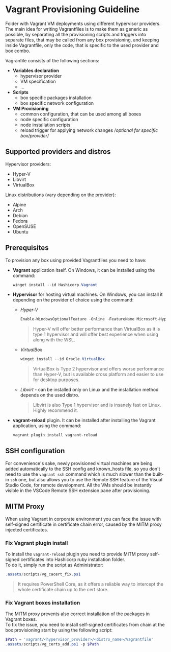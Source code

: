 # Vagrant Provisioning Guideline

Folder with Vagrant VM deployments using different hypervisor providers.
The main idea for writing Vagrantfiles is to make them as generic as possible, by separating all the provisioning scripts and triggers into separate files, that may be called from any box provisioning, and keeping inside Vagrantfile, only the code, that is specific to the used provider and box combo.

Vagranfile consists of the following sections:

- **Variables declaration**
  - hypervisor provider
  - VM specification
  - ...
- **Scripts**
  - box specific packages installation
  - box specific network configuration
- **VM Provisioning**
  - common configuration, that can be used among all boxes
  - node specific configuration
  - node installation scripts
  - reload trigger for applying network changes /*optional for specific box/provider*/

## Supported providers and distros

Hypervisor providers:

- Hyper-V
- Libvirt
- VirtualBox

Linux distributions (vary depending on the provider):

- Alpine
- Arch
- Debian
- Fedora
- OpenSUSE
- Ubuntu

## Prerequisites

To provision any box using provided Vagrantfiles you need to have:

- **Vagrant** application itself. On Windows, it can be installed using the command:  
  
  ``` powershell
  winget install --id Hashicorp.Vagrant
  ```

- **Hypervisor** for hosting virtual machines. On Windows, you can install it depending on the provider of choice using the command:
  - *Hyper-V*

    ``` powershell
    Enable-WindowsOptionalFeature -Online -FeatureName Microsoft-Hyper-V -All
    ```

    > Hyper-V will offer better performance than VirtualBox as it is type 1 hypervisor and will offer best experience when using along with  the WSL.

  - *VirtualBox*

    ``` powershell
    winget install --id Oracle.VirtualBox
    ```

    > VirtualBox is Type 2 hypervisor and offers worse performance than Hyper-V, but is available cross platform and easier to use for desktop purposes.

  - *Libvirt* - can be installed only on Linux and the installation method depends on the used distro.
    > Libvirt is also Type 1 hypervisor and is insanely fast on Linux. Highly recommend it.

- **vagrant-reload** plugin. It can be installed after installing the Vagrant application, using the command:  

  ``` sh
  vagrant plugin install vagrant-reload
  ```

## SSH configuration

For convenience's sake, newly provisioned virtual machines are being added automatically to the SSH config and known_hosts file, so you don't need to use the `vagrant ssh` command which is much slower than the built-in `ssh` one, but also allows you to use the Remote SSH feature of the Visual Studio Code, for remote development. All the VMs should be instantly visible in the VSCode Remote SSH extension pane after provisioning.

## MITM Proxy

When using Vagrant in corporate environment you can face the issue with self-signed certificate in certificate chain error,
caused by the MITM proxy injected certificates.

### Fix Vagrant plugin install

To install the `vagrant-reload` plugin you need to provide MITM proxy self-signed certificates into Hashicorp ruby installation folder.  
To do it, simply run the script as Administrator:

```powershell
.assets/scripts/vg_cacert_fix.ps1
```

>It requires PowerShell Core, as it offers a reliable way to intercept the whole certificate chain up to the cert store.

### Fix Vagrant boxes installation

The MITM proxy prevents also correct installation of the packages in Vagrant boxes.  
To fix the issue, you need to install self-signed certificates from chain at the box provisioning start by using the following script:

```powershell
$Path = 'vagrant/<hypervisor_provider>/<distro_name>/Vagrantfile'
.assets/scripts/vg_certs_add.ps1 -p $Path
```
